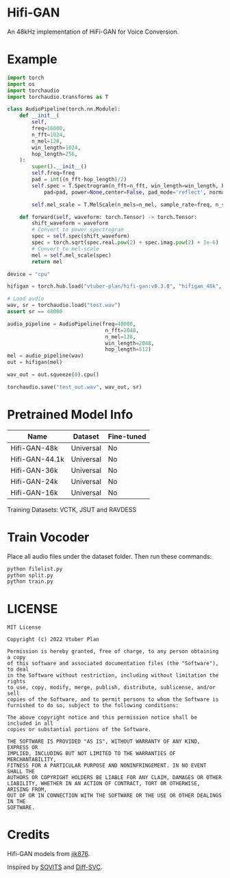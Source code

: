 # Hifi-GAN
An 48kHz implementation of HiFi-GAN for Voice Conversion.


# Example

```Python
import torch
import os
import torchaudio
import torchaudio.transforms as T

class AudioPipeline(torch.nn.Module):
    def __init__(
        self,
        freq=16000,
        n_fft=1024,
        n_mel=128,
        win_length=1024,
        hop_length=256,
    ):
        super().__init__()
        self.freq=freq
        pad = int((n_fft-hop_length)/2)
        self.spec = T.Spectrogram(n_fft=n_fft, win_length=win_length, hop_length=hop_length,
            pad=pad, power=None,center=False, pad_mode='reflect', normalized=False, onesided=True)

        self.mel_scale = T.MelScale(n_mels=n_mel, sample_rate=freq, n_stft=n_fft // 2 + 1)

    def forward(self, waveform: torch.Tensor) -> torch.Tensor:
        shift_waveform = waveform
        # Convert to power spectrogram
        spec = self.spec(shift_waveform)
        spec = torch.sqrt(spec.real.pow(2) + spec.imag.pow(2) + 1e-6)
        # Convert to mel-scale
        mel = self.mel_scale(spec)
        return mel

device = "cpu"

hifigan = torch.hub.load("vtuber-plan/hifi-gan:v0.3.0", "hifigan_48k", force_reload=True).to(device)

# Load audio
wav, sr = torchaudio.load("test.wav")
assert sr == 48000

audio_pipeline = AudioPipeline(freq=48000,
                                n_fft=2048,
                                n_mel=128,
                                win_length=2048,
                                hop_length=512)
mel = audio_pipeline(wav)
out = hifigan(mel)

wav_out = out.squeeze(0).cpu()

torchaudio.save("test_out.wav", wav_out, sr)
```

# Pretrained Model Info
|  Name            | Dataset   | Fine-tuned |
|  ----            | ----      |   ----     |
|  Hifi-GAN-48k    | Universal |     No     |
|  Hifi-GAN-44.1k  | Universal |     No     |
|  Hifi-GAN-36k    | Universal |     No     |
|  Hifi-GAN-24k    | Universal |     No     |
|  Hifi-GAN-16k    | Universal |     No     |

Training Datasets: VCTK, JSUT and RAVDESS

# Train Vocoder
Place all audio files under the dataset folder.
Then run these commands:
```bash
python filelist.py
python split.py
python train.py
```

# LICENSE
```
MIT License

Copyright (c) 2022 Vtuber Plan

Permission is hereby granted, free of charge, to any person obtaining a copy
of this software and associated documentation files (the "Software"), to deal
in the Software without restriction, including without limitation the rights
to use, copy, modify, merge, publish, distribute, sublicense, and/or sell
copies of the Software, and to permit persons to whom the Software is
furnished to do so, subject to the following conditions:

The above copyright notice and this permission notice shall be included in all
copies or substantial portions of the Software.

THE SOFTWARE IS PROVIDED "AS IS", WITHOUT WARRANTY OF ANY KIND, EXPRESS OR
IMPLIED, INCLUDING BUT NOT LIMITED TO THE WARRANTIES OF MERCHANTABILITY,
FITNESS FOR A PARTICULAR PURPOSE AND NONINFRINGEMENT. IN NO EVENT SHALL THE
AUTHORS OR COPYRIGHT HOLDERS BE LIABLE FOR ANY CLAIM, DAMAGES OR OTHER
LIABILITY, WHETHER IN AN ACTION OF CONTRACT, TORT OR OTHERWISE, ARISING FROM,
OUT OF OR IN CONNECTION WITH THE SOFTWARE OR THE USE OR OTHER DEALINGS IN THE
SOFTWARE.
```

# Credits
Hifi-GAN models from [jik876](https://github.com/jik876/hifi-gan).

Inspired by [SOVITS](https://github.com/innnky/so-vits-svc) and [Diff-SVC](https://github.com/prophesier/diff-svc).
